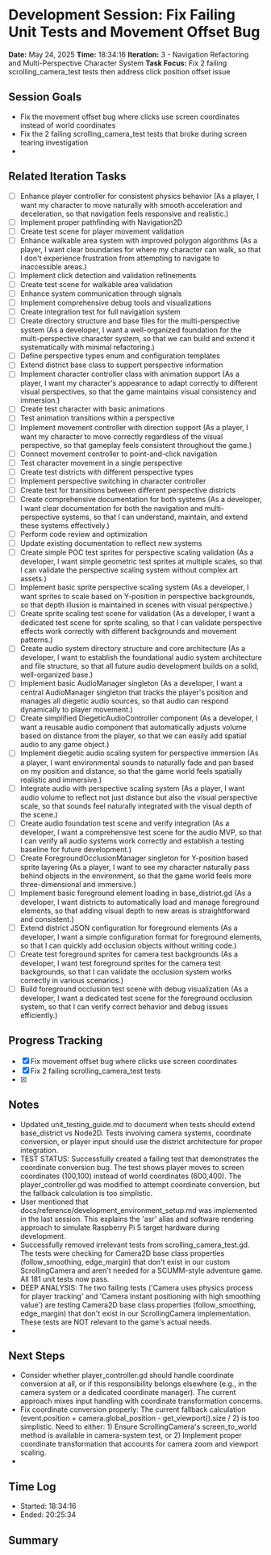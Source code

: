 # Development Session: Fix Failing Unit Tests and Movement Offset Bug
**Date:** May 24, 2025
**Time:** 18:34:16
**Iteration:** 3 - Navigation Refactoring and Multi-Perspective Character System
**Task Focus:** Fix 2 failing scrolling_camera_test tests then address click position offset issue

## Session Goals
- Fix the movement offset bug where clicks use screen coordinates instead of world coordinates
- Fix the 2 failing scrolling_camera_test tests that broke during screen tearing investigation
- 

## Related Iteration Tasks
- [ ] Enhance player controller for consistent physics behavior (As a player, I want my character to move naturally with smooth acceleration and deceleration, so that navigation feels responsive and realistic.)
- [ ] Implement proper pathfinding with Navigation2D
- [ ] Create test scene for player movement validation
- [ ] Enhance walkable area system with improved polygon algorithms (As a player, I want clear boundaries for where my character can walk, so that I don't experience frustration from attempting to navigate to inaccessible areas.)
- [ ] Implement click detection and validation refinements
- [ ] Create test scene for walkable area validation
- [ ] Enhance system communication through signals
- [ ] Implement comprehensive debug tools and visualizations
- [ ] Create integration test for full navigation system
- [ ] Create directory structure and base files for the multi-perspective system (As a developer, I want a well-organized foundation for the multi-perspective character system, so that we can build and extend it systematically with minimal refactoring.)
- [ ] Define perspective types enum and configuration templates
- [ ] Extend district base class to support perspective information
- [ ] Implement character controller class with animation support (As a player, I want my character's appearance to adapt correctly to different visual perspectives, so that the game maintains visual consistency and immersion.)
- [ ] Create test character with basic animations
- [ ] Test animation transitions within a perspective
- [ ] Implement movement controller with direction support (As a player, I want my character to move correctly regardless of the visual perspective, so that gameplay feels consistent throughout the game.)
- [ ] Connect movement controller to point-and-click navigation
- [ ] Test character movement in a single perspective
- [ ] Create test districts with different perspective types
- [ ] Implement perspective switching in character controller
- [ ] Create test for transitions between different perspective districts
- [ ] Create comprehensive documentation for both systems (As a developer, I want clear documentation for both the navigation and multi-perspective systems, so that I can understand, maintain, and extend these systems effectively.)
- [ ] Perform code review and optimization
- [ ] Update existing documentation to reflect new systems
- [ ] Create simple POC test sprites for perspective scaling validation (As a developer, I want simple geometric test sprites at multiple scales, so that I can validate the perspective scaling system without complex art assets.)
- [ ] Implement basic sprite perspective scaling system (As a developer, I want sprites to scale based on Y-position in perspective backgrounds, so that depth illusion is maintained in scenes with visual perspective.)
- [ ] Create sprite scaling test scene for validation (As a developer, I want a dedicated test scene for sprite scaling, so that I can validate perspective effects work correctly with different backgrounds and movement patterns.)
- [ ] Create audio system directory structure and core architecture (As a developer, I want to establish the foundational audio system architecture and file structure, so that all future audio development builds on a solid, well-organized base.)
- [ ] Implement basic AudioManager singleton (As a developer, I want a central AudioManager singleton that tracks the player's position and manages all diegetic audio sources, so that audio can respond dynamically to player movement.)
- [ ] Create simplified DiegeticAudioController component (As a developer, I want a reusable audio component that automatically adjusts volume based on distance from the player, so that we can easily add spatial audio to any game object.)
- [ ] Implement diegetic audio scaling system for perspective immersion (As a player, I want environmental sounds to naturally fade and pan based on my position and distance, so that the game world feels spatially realistic and immersive.)
- [ ] Integrate audio with perspective scaling system (As a player, I want audio volume to reflect not just distance but also the visual perspective scale, so that sounds feel naturally integrated with the visual depth of the scene.)
- [ ] Create audio foundation test scene and verify integration (As a developer, I want a comprehensive test scene for the audio MVP, so that I can verify all audio systems work correctly and establish a testing baseline for future development.)
- [ ] Create ForegroundOcclusionManager singleton for Y-position based sprite layering (As a player, I want to see my character naturally pass behind objects in the environment, so that the game world feels more three-dimensional and immersive.)
- [ ] Implement basic foreground element loading in base_district.gd (As a developer, I want districts to automatically load and manage foreground elements, so that adding visual depth to new areas is straightforward and consistent.)
- [ ] Extend district JSON configuration for foreground elements (As a developer, I want a simple configuration format for foreground elements, so that I can quickly add occlusion objects without writing code.)
- [ ] Create test foreground sprites for camera test backgrounds (As a developer, I want test foreground sprites for the camera test backgrounds, so that I can validate the occlusion system works correctly in various scenarios.)
- [ ] Build foreground occlusion test scene with debug visualization (As a developer, I want a dedicated test scene for the foreground occlusion system, so that I can verify correct behavior and debug issues efficiently.)

## Progress Tracking
- [x] Fix movement offset bug where clicks use screen coordinates
- [x] Fix 2 failing scrolling_camera_test tests
- [x] 

## Notes
- Updated unit_testing_guide.md to document when tests should extend base_district vs Node2D. Tests involving camera systems, coordinate conversion, or player input should use the district architecture for proper integration.
- TEST STATUS: Successfully created a failing test that demonstrates the coordinate conversion bug. The test shows player moves to screen coordinates (100,100) instead of world coordinates (600,400). The player_controller.gd was modified to attempt coordinate conversion, but the fallback calculation is too simplistic.
- User mentioned that docs/reference/development_environment_setup.md was implemented in the last session. This explains the 'asr' alias and software rendering approach to simulate Raspberry Pi 5 target hardware during development.
- Successfully removed irrelevant tests from scrolling_camera_test.gd. The tests were checking for Camera2D base class properties (follow_smoothing, edge_margin) that don't exist in our custom ScrollingCamera and aren't needed for a SCUMM-style adventure game. All 181 unit tests now pass.
- DEEP ANALYSIS: The two failing tests ('Camera uses physics process for player tracking' and 'Camera instant positioning with high smoothing value') are testing Camera2D base class properties (follow_smoothing, edge_margin) that don't exist in our ScrollingCamera implementation. These tests are NOT relevant to the game's actual needs.
- 

## Next Steps
- Consider whether player_controller.gd should handle coordinate conversion at all, or if this responsibility belongs elsewhere (e.g., in the camera system or a dedicated coordinate manager). The current approach mixes input handling with coordinate transformation concerns.
- Fix coordinate conversion properly: The current fallback calculation (event.position + camera.global_position - get_viewport().size / 2) is too simplistic. Need to either: 1) Ensure ScrollingCamera's screen_to_world method is available in camera-system test, or 2) Implement proper coordinate transformation that accounts for camera zoom and viewport scaling.
- 

## Time Log
- Started: 18:34:16
- Ended: 20:25:34

## Summary

